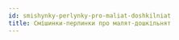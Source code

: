 ```yaml
---
id: smishynky-perlynky-pro-maliat-doshkilniat
title: Смішинки-перлинки про малят-дошкільнят
---
```

